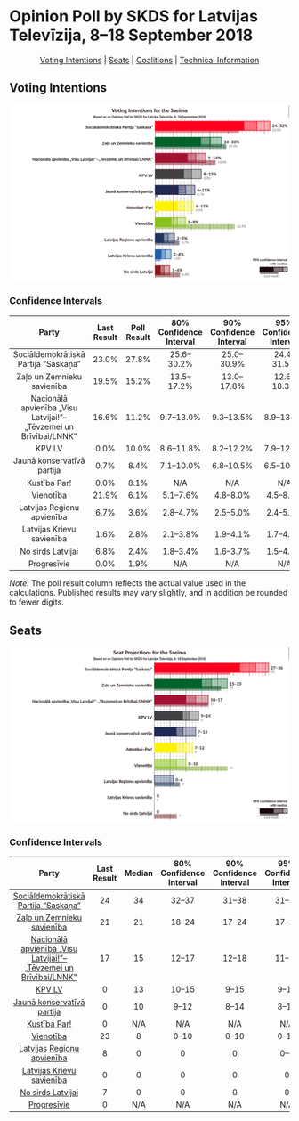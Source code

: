 # Opinion Poll by SKDS for Latvijas Televīzija, 8–18 September 2018

<p align="center"><a href="#voting-intentions">Voting Intentions</a> | <a href="#seats">Seats</a> | <a href="#coalitions">Coalitions</a> | <a href="#technical-information">Technical Information</a></p>

## Voting Intentions

![Graph with voting intentions not yet produced](2018-09-18-SKDS.png "Voting Intentions")

### Confidence Intervals

| Party | Last Result | Poll Result | 80% Confidence Interval | 90% Confidence Interval | 95% Confidence Interval | 99% Confidence Interval |
|:-----:|:-----------:|:-----------:|:-----------------------:|:-----------------------:|:-----------------------:|:-----------------------:|
| Sociāldemokrātiskā Partija “Saskaņa” | 23.0% | 27.8% | 25.6–30.2% |25.0–30.9% |24.4–31.5% |23.4–32.7% |
| Zaļo un Zemnieku savienība | 19.5% | 15.2% | 13.5–17.2% |13.0–17.8% |12.6–18.3% |11.8–19.2% |
| Nacionālā apvienība „Visu Latvijai!”–„Tēvzemei un Brīvībai/LNNK” | 16.6% | 11.2% | 9.7–13.0% |9.3–13.5% |8.9–13.9% |8.2–14.8% |
| KPV LV | 0.0% | 10.0% | 8.6–11.8% |8.2–12.2% |7.9–12.7% |7.3–13.5% |
| Jaunā konservatīvā partija | 0.7% | 8.4% | 7.1–10.0% |6.8–10.5% |6.5–10.9% |5.9–11.7% |
| Kustība Par! | 0.0% | 8.1% | N/A |N/A |N/A |N/A |
| Vienotība | 21.9% | 6.1% | 5.1–7.6% |4.8–8.0% |4.5–8.3% |4.0–9.1% |
| Latvijas Reģionu apvienība | 6.7% | 3.6% | 2.8–4.7% |2.5–5.0% |2.4–5.3% |2.0–5.9% |
| Latvijas Krievu savienība | 1.6% | 2.8% | 2.1–3.8% |1.9–4.1% |1.7–4.4% |1.4–4.9% |
| No sirds Latvijai | 6.8% | 2.4% | 1.8–3.4% |1.6–3.7% |1.5–4.0% |1.2–4.5% |
| Progresīvie | 0.0% | 1.9% | N/A |N/A |N/A |N/A |

*Note:* The poll result column reflects the actual value used in the calculations. Published results may vary slightly, and in addition be rounded to fewer digits.

## Seats

![Graph with seats not yet produced](2018-09-18-SKDS-seats.png "Seats")

### Confidence Intervals

| Party | Last Result | Median | 80% Confidence Interval | 90% Confidence Interval | 95% Confidence Interval | 99% Confidence Interval |
|:-----:|:-----------:|:------:|:-----------------------:|:-----------------------:|:-----------------------:|:-----------------------:|
| <a href="#sociāldemokrātiskā-partija-“saskaņa”">Sociāldemokrātiskā Partija “Saskaņa”</a> | 24 | 34 | 32–37 |31–38 |31–39 |29–41 |
| <a href="#zaļo-un-zemnieku-savienība">Zaļo un Zemnieku savienība</a> | 21 | 21 | 18–24 |17–24 |17–25 |16–25 |
| <a href="#nacionālā-apvienība-„visu-latvijai!”–„tēvzemei-un-brīvībai/lnnk”">Nacionālā apvienība „Visu Latvijai!”–„Tēvzemei un Brīvībai/LNNK”</a> | 17 | 15 | 12–17 |12–18 |11–18 |11–19 |
| <a href="#kpv-lv">KPV LV</a> | 0 | 13 | 10–15 |9–15 |9–15 |9–17 |
| <a href="#jaunā-konservatīvā-partija">Jaunā konservatīvā partija</a> | 0 | 10 | 9–12 |8–14 |8–14 |7–15 |
| <a href="#kustība-par!">Kustība Par!</a> | 0 | N/A | N/A |N/A |N/A |N/A |
| <a href="#vienotība">Vienotība</a> | 23 | 8 | 0–10 |0–10 |0–11 |0–12 |
| <a href="#latvijas-reģionu-apvienība">Latvijas Reģionu apvienība</a> | 8 | 0 | 0 |0 |0–6 |0–7 |
| <a href="#latvijas-krievu-savienība">Latvijas Krievu savienība</a> | 0 | 0 | 0 |0 |0 |0 |
| <a href="#no-sirds-latvijai">No sirds Latvijai</a> | 7 | 0 | 0 |0 |0 |0 |
| <a href="#progresīvie">Progresīvie</a> | 0 | N/A | N/A |N/A |N/A |N/A |


